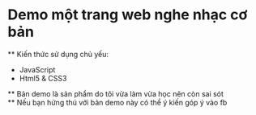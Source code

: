 # Demo một trang web nghe nhạc cơ bản
** Kiến thức sử dụng chủ yếu:
  - JavaScript
  - Html5 & CSS3 <br>
  
** Bản demo là sản phẩm do tôi vừa làm vừa học nên còn sai sót <br>
** Nếu bạn hứng thú với bản demo này có thể ý kiến góp ý vào fb
